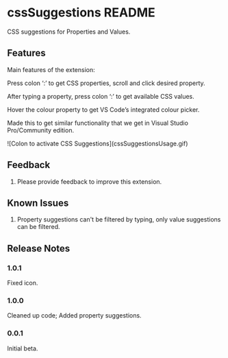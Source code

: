 # cssSuggestions README

CSS suggestions for Properties and Values.

## Features

Main features of the extension:

Press colon ‘:’ to get CSS properties, scroll and click desired property.

After typing a property, press colon ‘:’ to get available CSS values.

Hover the colour property to get VS Code’s integrated colour picker.

Made this to get similar functionality that we get in Visual Studio Pro/Community edition.

\!\[Colon to activate CSS Suggestions\]\(cssSuggestionsUsage.gif\)

<!-- Describe specific features of your extension including screenshots of your extension in action. Image paths are relative to this README file.

For example if there is an image subfolder under your extension project workspace: 

\!\[feature X\]\(images/feature-x.png\)

 > Tip: Many popular extensions utilize animations. This is an excellent way to show off your extension! We recommend short, focused animations that are easy to follow.

## Requirements

If you have any requirements or dependencies, add a section describing those and how to install and configure them.

## Extension Settings

Include if your extension adds any VS Code settings through the `contributes.configuration` extension point.

For example:

This extension contributes the following settings:

* `myExtension.enable`: enable/disable this extension
* `myExtension.thing`: set to `blah` to do something

-->

## Feedback

1. Please provide feedback to improve this extension.

## Known Issues

1. Property suggestions can't be filtered by typing, only value suggestions can be filtered.

## Release Notes

### 1.0.1

Fixed icon.

### 1.0.0

Cleaned up code; Added property suggestions.

### 0.0.1

Initial beta.

<!-- -----------------------------------------------------------------------------------------------------------

## Working with Markdown

**Note:** You can author your README using Visual Studio Code.  Here are some useful editor keyboard shortcuts:

* Split the editor (`Cmd+\` on macOS or `Ctrl+\` on Windows and Linux)
* Toggle preview (`Shift+CMD+V` on macOS or `Shift+Ctrl+V` on Windows and Linux)
* Press `Ctrl+Space` (Windows, Linux) or `Cmd+Space` (macOS) to see a list of Markdown snippets

### For more information

* [Visual Studio Code's Markdown Support](http://code.visualstudio.com/docs/languages/markdown)
* [Markdown Syntax Reference](https://help.github.com/articles/markdown-basics/)

**Enjoy!** -->
